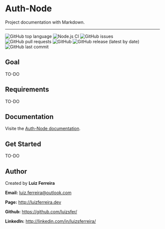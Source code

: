 # Auth-Node

Project documentation with Markdown.

---

![GitHub top language](https://img.shields.io/github/languages/top/luizsfer/auth-node?style=flat-square)
![Node.js CI](https://github.com/luizsfer/auth-node/workflows/Node.js%20CI/badge.svg?branch=master)
![GitHub issues](https://img.shields.io/github/issues/luizsfer/auth-node?style=flat-square)
![GitHub pull requests](https://img.shields.io/github/issues-pr/luizsfer/auth-node?style=flat-square)
![GitHub](https://img.shields.io/github/license/luizsfer/auth-node?style=flat-square)
![GitHub release (latest by date)](https://img.shields.io/github/v/release/luizsfer/auth-node?style=flat-square)
![GitHub last commit](https://img.shields.io/github/last-commit/luizsfer/auth-node?style=flat-square)

## Goal

TO-DO

## Requirements

TO-DO

## Documentation

 Visite the [Auth-Node documentation](https://github.com/luizsfer/auth-node/wiki).

## Get Started

TO-DO

## Author

Created by **Luiz Ferreira**

**Email:** luiz.ferreira@outlook.com

**Page:** http://luizferreira.dev

**Github:** https://github.com/luizsfer/

**LinkedIn:** http://linkedin.com/in/luizsferreira/
